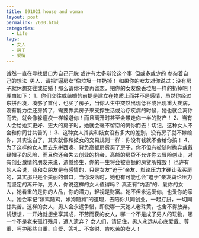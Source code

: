 ```yaml
---
title: 091021 house and woman
layout: post
permalink: /600.html
categories:
  - Life
tags:
  - 女人
  - 房子
  - 爱情
---
```

 诚然一直在寻找借口为自己开脱 或许有太多辩论这个事  但或多或少的 参杂着自己的想法  男人，请把“逼房女”像垃圾一样扔掉！ 如果你的女友对你说过：没有房子就休想交往或结婚！那么请你不要再留恋，把你的女友像丢垃圾一样的扔掉吧！理由如下： 1、你们交往或结婚的前提是建立在物质上而并不是感情，虽然你经过东拼西凑，凑够了首付，也买了房子，当你人生中突然出现低谷或出现重大疾病，没有能力偿还房贷了，需要靠卖房子来支撑生活或治疗疾病的时候，她也就会离你而去，就会像躲瘟疫一样躲避你！而且离开时甚至会带走你一半的财产！ 2、当有人会给她买更好、更大的房子时，她就会毫不留恋的离你而去！切记，这种女人不会和你同甘共苦的！ 3、这种女人其实和妓女没有多大的差别，没有房子就不嫁给你，其实说白了，其实就像和妓女的交易规则一样：你没有钱就不会给你搞！ 4、为了这样的女人而去东拼西凑、背负高额房贷买了房子，你不但有被随时抛弃或戴绿帽子的风险，而且你还会失去创业的机会，高额的房贷不允许你去冒险创业，对有创业激情的朋友来说，遗憾终生，你的一生将会被高额的房贷所摧毁！ 也许有的人会说，我和女朋友是有感情的，只是女友“迫于”亲友、舆论压力才硬让我买房的，其实那只是个美丽的借口，当你没落时，她也有可能也会“迫于”亲友舆论压力而坚定的离开你，男人，你说这样的女人值得吗？ 真正有“内涵”的、爱你的女人，她看重的是你的人品，你的潜力，轻视是财富。她不但永远爱你，也爱你的家人。她会牢记“嫁鸡随鸡，嫁狗随狗”的道理，去陪你共同创业，一起打拼，一切同甘共苦。这样的女人，男人会永远争惜，即使哪一天她人老珠黄，也舍不得放弃。 试想想，一开始就想坐享其成，不劳而获的女人，哪一个不是成了男人的玩物，哪一个不是老来孤灯残月，遭人遗弃？ 女人们，请记住，男人永远从心底爱戴、尊重、呵护那些自重、自爱、答礼、不贪财、肯吃苦的女人！